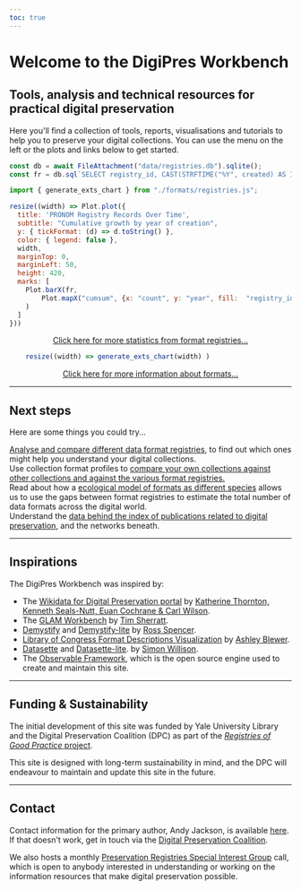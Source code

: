 ```yaml
---
toc: true
---
```


# Welcome to the DigiPres Workbench

## Tools, analysis and technical resources for practical digital preservation

Here you'll find a collection of tools, reports, visualisations and tutorials to help you to preserve your digital collections. You can use the menu on the left or the plots and links below to get started.

```js
const db = await FileAttachment("data/registries.db").sqlite();
const fr = db.sql`SELECT registry_id, CAST(STRFTIME("%Y", created) AS INT) AS year, COUNT(*) as count FROM formats WHERE registry_id == 'pronom' GROUP BY year ORDER BY year;`;
```

```js
import { generate_exts_chart } from "./formats/registries.js";
```

<div class="grid grid-cols-2" style="grid-auto-rows: auto;">
  <div class="card">

```js
resize((width) => Plot.plot({
  title: 'PRONOM Registry Records Over Time',
  subtitle: "Cumulative growth by year of creation",
  y: { tickFormat: (d) => d.toString() },
  color: { legend: false },
  width,
  marginTop: 0,
  marginLeft: 50,
  height: 420,
  marks: [
    Plot.barX(fr, 
        Plot.mapX("cumsum", {x: "count", y: "year", fill:  "registry_id", tip: true, sort: { y: "-y" } })
    )
  ] 
}))
```

  <p style="text-align: center"><a href="./formats/about">Click here for more statistics from format registries...</a></p>
  </div>
  <div class="card">

```js
    resize((width) => generate_exts_chart(width) )
```

  <p style="text-align: center"><a href="./formats/">Click here for more information about formats...</a></p>
  </div>
</div>


---

## Next steps

Here are some things you could try...

<div class="grid grid-cols-4">
  <div class="card">
    <a href="./formats/">Analyse and compare different data format registries</a>, to find out which ones might help you understand your digital collections.
  </div>
  <div class="card">
    Use collection format profiles to <a href="./formats/profiles">compare your own collections against other collections and against the various format registries.</a>
  </div>
  <div class="card">
    Read about how a <a href="./formats/species">ecological model of formats as different species</a> allows us to use the gaps between format registries to estimate the total number of data formats across the digital world.
  </div>
  <div class="card">
    Understand the <a href="./publications/">data behind the index of publications related to digital preservation</a>, and the networks beneath.
  </div>
</div>


---

## Inspirations

The DigiPres Workbench was inspired by:

- The [Wikidata for Digital Preservation portal](https://wikidp.org/) by [Katherine Thornton, Kenneth Seals-Nutt, Euan Cochrane & Carl Wilson](https://wikidp.org/about).
- The [GLAM Workbench](https://glam-workbench.net/) by [Tim Sherratt](https://timsherratt.au/).
- [Demystify](http://exponentialdecay.co.uk/blog/demystify-lite-and-demystify-2-0-0-released/) and [Demystify-lite](https://ross-spencer.github.io/demystify-lite/) by [Ross Spencer](http://exponentialdecay.co.uk/).
- [Library of Congress Format Descriptions Visualization](https://bits.ashleyblewer.com/blog/2023/12/04/library-of-congress-format-description-visualization/) by [Ashley Blewer](https://ashleyblewer.com/).
- [Datasette](https://datasette.io/) and [Datasette-lite](https://lite.datasette.io/).
 by [Simon Willison](https://simonwillison.net/).
 - The [Observable Framework](https://observablehq.com/framework/), which is the open source engine used to create and maintain this site.

---

## Funding & Sustainability

The initial development of this site was funded by Yale University Library and the Digital Preservation Coalition (DPC) as part of the [_Registries of Good Practice_ project](https://github.com/digipres/registries-of-practice-project).

This site is designed with long-term sustainability in mind, and the DPC will endeavour to maintain and update this site in the future.


---

## Contact

Contact information for the primary author, Andy Jackson, is available [here](https://anjackson.net/). If that doesn't work, get in touch via the [Digital Preservation Coalition](https://www.dpconline.org/).

We also hosts a monthly [Preservation Registries Special Interest Group](https://www.dpconline.org/digipres/pr-sig) call, which is open to anybody interested in understanding or working on the information resources that make digital preservation possible.